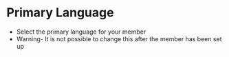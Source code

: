 # Primary Language
- Select the primary language for your member
- Warning- It is not possible to change this after the member has been set up